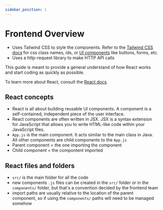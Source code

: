 ```yaml
---
sidebar_position: 1
---
```

# Frontend Overview

- Uses Tailwind CSS to style the components. Refer to the [Tailwind CSS docs](https://tailwindcss.com/docs/installation) for css class names, ids, or [UI components](https://tailwindui.com/components?ref=sidebar) like buttons, forms, etc.
- Uses a http-request library to make HTTP API calls

This guide is meant to provide a general understand of how React works and start coding as quickly as possible.

To learn more about React, consult the [React docs](https://react.dev/).

## React concepts
- React is all about building reusable UI components. A component is a self-contained, independent piece of the user interface.
- React components are often written in JSX. JSX is a syntax extension for JavaScript that allows you to write HTML-like code within your JavaScript files.
- `App.js` is the main component. It acts similar to the main class in Java. All other components are child components to the `App.js`
- Parent component = the one importing the component
- Child component = the compontent imported

## React files and folders
- `src/` is the main folder for all the code
- new components `.js` files can be created in the `src/` folder or in the `components/` folder, but that's a convention decided by the frontend team
- import paths are usually relative to the location of the parent component, so if using the `components/` paths will need to be managed somehow